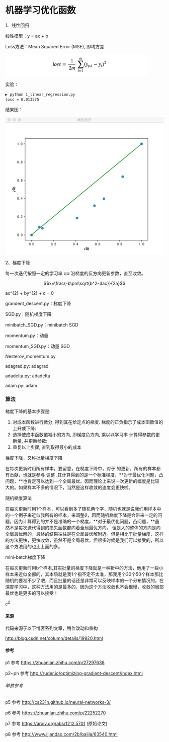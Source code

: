 # 机器学习优化函数

1、线性回归

线性模型：y = ax + b

Loss方法：Mean Squared Error (MSE), 即均方差

![mse](pic/loss-mse.jpg)

实验：

```
▶ python 1_linear_regression.py
loss = 0.013575
```

结果图：

![1](pic/1.jpg)

2、梯度下降

每一次迭代按照一定的学习率 αα 沿梯度的反方向更新参数，直至收敛。

<script type="text/javascript" src="http://cdn.mathjax.org/mathjax/latest/MathJax.js?config=default"></script>
$$x=\frac{-b\pm\sqrt{b^2-4ac}}{2a}$$

ax^{2} + by^{2} + c = 0

grandent_descent.py：梯度下降

SGD.py：随机梯度下降

minibatch_SGD.py：minibatch SGD

momentum.py：动量

momentum_SGD.py：动量 SGD

Nesterov_momentum.py

adagrad.py: adagrad

adadelta.py: adadelta

adam.py: adam

### 算法



梯度下降的基本步骤是:

1. 对成本函数进行微分, 得到其在给定点的梯度. 梯度的正负指示了成本函数值的上升或下降:
2. 选择使成本函数值减小的方向, 即梯度负方向, 乘以以学习率 计算得参数的更新量, 并更新参数:
3. 重复以上步骤, 直到取得最小的成本

梯度下降，又称批量梯度下降

在每次更新时用所有样本，要留意，在梯度下降中，对于     的更新，所有的样本都有贡献，也就是参与    调整 .其计算得到的是一个标准梯度，**对于最优化问题，凸问题，**也肯定可以达到一个全局最优。因而理论上来说一次更新的幅度是比较大的。如果样本不多的情况下，当然是这样收敛的速度会更快啦。

随机梯度算法

在每次更新时用1个样本，可以看到多了随机两个字，随机也就是说我们用样本中的一个例子来近似我所有的样本，来调整*θ*，因而随机梯度下降是会带来一定的问题，因为计算得到的并不是准确的一个梯度，**对于最优化问题，凸问题，**虽然不是每次迭代得到的损失函数都向着全局最优方向， 但是大的整体的方向是向全局最优解的，最终的结果往往是在全局最优解附近。但是相比于批量梯度，这样的方法更快，更快收敛，虽然不是全局最优，但很多时候是我们可以接受的，所以这个方法用的也比上面的多。

mini-batch梯度下降

在每次更新时用b个样本,其实批量的梯度下降就是一种折中的方法，他用了一些小样本来近似全部的，其本质就是我1个指不定不太准，那我用个30个50个样本那比随机的要准不少了吧，而且批量的话还是非常可以反映样本的一个分布情况的。在深度学习中，这种方法用的是最多的，因为这个方法收敛也不会很慢，收敛的局部最优也是更多的可以接受！

$c^2$



#### 来源

代码来源于以下博客系列文章，稍作改动和重构

http://blog.csdn.net/column/details/19920.html

#### 参考

p1 参考 https://zhuanlan.zhihu.com/p/27297638

p2~pn 参考 http://ruder.io/optimizing-gradient-descent/index.html

###### 单独参考

p5 参考 http://cs231n.github.io/neural-networks-3/

p6 参考 https://zhuanlan.zhihu.com/p/22252270

p7 参考 https://arxiv.org/abs/1212.5701 (原始论文)

p8 参考 http://www.ijiandao.com/2b/baijia/63540.html
